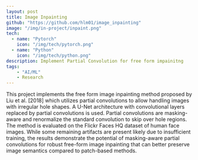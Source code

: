 ```yaml
---
layout: post
title: Image Inpainting
github: "https://github.com/hlm01/image_inpainting"
image: "/img/in-project/inpaint.png"
tech:
  - name: "Pytorch"
    icon: "/img/tech/pytorch.png"
  - name: "Python"
    icon: "/img/tech/python.png"
description: Implement Partial Convolution for free form impainitng
tags:
    - "AI/ML"
    - Research 
---
```


This project implements the free form image inpainting method proposed by Liu
et al. [2018] which utilizes partial convolutions to allow handling images with
irregular hole shapes. A U-Net architecture with convolutional layers replaced by
partial convolutions is used. Partial convolutions are masking-aware and renormalize the standard convolution to skip over hole regions. The method is evaluated on
the Flickr Faces HQ dataset of human face images. While some remaining artifacts
are present likely due to insufficient training, the results demonstrate the potential
of masking-aware partial convolutions for robust free-form image inpainting that
can better preserve image semantics compared to patch-based methods.